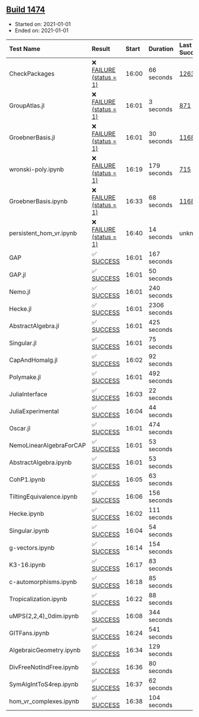 ## [Build 1474](https://oscarci.mathematik.uni-kl.de/job/oscar-stable/1474/)

* Started on: 2021-01-01
* Ended on: 2021-01-01

| Test Name    | Result | Start | Duration | Last Success | First Failure |
|:-------------|:-------|:------|:---------|:-------------|:--------------|
| CheckPackages | ❌ [FAILURE (status = 1)](https://oscarci.mathematik.uni-kl.de/job/oscar-stable/1474/artifact/logs/build-1474/CheckPackages.log) | 16:00 | 66 seconds | [1263](https://oscarci.mathematik.uni-kl.de/job/oscar-stable/1263/) | [1264](https://oscarci.mathematik.uni-kl.de/job/oscar-stable/1264/) |
| GroupAtlas.jl | ❌ [FAILURE (status = 1)](https://oscarci.mathematik.uni-kl.de/job/oscar-stable/1474/artifact/logs/build-1474/GroupAtlas.jl.log) | 16:01 | 3 seconds | [871](https://oscarci.mathematik.uni-kl.de/job/oscar-stable/871/) | [872](https://oscarci.mathematik.uni-kl.de/job/oscar-stable/872/) |
| GroebnerBasis.jl | ❌ [FAILURE (status = 1)](https://oscarci.mathematik.uni-kl.de/job/oscar-stable/1474/artifact/logs/build-1474/GroebnerBasis.jl.log) | 16:01 | 30 seconds | [1168](https://oscarci.mathematik.uni-kl.de/job/oscar-stable/1168/) | [1169](https://oscarci.mathematik.uni-kl.de/job/oscar-stable/1169/) |
| wronski-poly.ipynb | ❌ [FAILURE (status = 1)](https://oscarci.mathematik.uni-kl.de/job/oscar-stable/1474/artifact/logs/build-1474/wronski-poly.ipynb.log) | 16:19 | 179 seconds | [715](https://oscarci.mathematik.uni-kl.de/job/oscar-stable/715/) | [716](https://oscarci.mathematik.uni-kl.de/job/oscar-stable/716/) |
| GroebnerBasis.ipynb | ❌ [FAILURE (status = 1)](https://oscarci.mathematik.uni-kl.de/job/oscar-stable/1474/artifact/logs/build-1474/GroebnerBasis.ipynb.log) | 16:33 | 68 seconds | [1168](https://oscarci.mathematik.uni-kl.de/job/oscar-stable/1168/) | [1169](https://oscarci.mathematik.uni-kl.de/job/oscar-stable/1169/) |
| persistent_hom_vr.ipynb | ❌ [FAILURE (status = 1)](https://oscarci.mathematik.uni-kl.de/job/oscar-stable/1474/artifact/logs/build-1474/persistent_hom_vr.ipynb.log) | 16:40 | 14 seconds | unknown | unknown |
| GAP | ✅ [SUCCESS](https://oscarci.mathematik.uni-kl.de/job/oscar-stable/1474/artifact/logs/build-1474/GAP.log) | 16:01 | 167 seconds |  |  |
| GAP.jl | ✅ [SUCCESS](https://oscarci.mathematik.uni-kl.de/job/oscar-stable/1474/artifact/logs/build-1474/GAP.jl.log) | 16:01 | 50 seconds |  |  |
| Nemo.jl | ✅ [SUCCESS](https://oscarci.mathematik.uni-kl.de/job/oscar-stable/1474/artifact/logs/build-1474/Nemo.jl.log) | 16:01 | 240 seconds |  |  |
| Hecke.jl | ✅ [SUCCESS](https://oscarci.mathematik.uni-kl.de/job/oscar-stable/1474/artifact/logs/build-1474/Hecke.jl.log) | 16:01 | 2306 seconds |  |  |
| AbstractAlgebra.jl | ✅ [SUCCESS](https://oscarci.mathematik.uni-kl.de/job/oscar-stable/1474/artifact/logs/build-1474/AbstractAlgebra.jl.log) | 16:01 | 425 seconds |  |  |
| Singular.jl | ✅ [SUCCESS](https://oscarci.mathematik.uni-kl.de/job/oscar-stable/1474/artifact/logs/build-1474/Singular.jl.log) | 16:01 | 75 seconds |  |  |
| CapAndHomalg.jl | ✅ [SUCCESS](https://oscarci.mathematik.uni-kl.de/job/oscar-stable/1474/artifact/logs/build-1474/CapAndHomalg.jl.log) | 16:02 | 92 seconds |  |  |
| Polymake.jl | ✅ [SUCCESS](https://oscarci.mathematik.uni-kl.de/job/oscar-stable/1474/artifact/logs/build-1474/Polymake.jl.log) | 16:01 | 492 seconds |  |  |
| JuliaInterface | ✅ [SUCCESS](https://oscarci.mathematik.uni-kl.de/job/oscar-stable/1474/artifact/logs/build-1474/JuliaInterface.log) | 16:03 | 22 seconds |  |  |
| JuliaExperimental | ✅ [SUCCESS](https://oscarci.mathematik.uni-kl.de/job/oscar-stable/1474/artifact/logs/build-1474/JuliaExperimental.log) | 16:04 | 44 seconds |  |  |
| Oscar.jl | ✅ [SUCCESS](https://oscarci.mathematik.uni-kl.de/job/oscar-stable/1474/artifact/logs/build-1474/Oscar.jl.log) | 16:01 | 474 seconds |  |  |
| NemoLinearAlgebraForCAP | ✅ [SUCCESS](https://oscarci.mathematik.uni-kl.de/job/oscar-stable/1474/artifact/logs/build-1474/NemoLinearAlgebraForCAP.log) | 16:01 | 53 seconds |  |  |
| AbstractAlgebra.ipynb | ✅ [SUCCESS](https://oscarci.mathematik.uni-kl.de/job/oscar-stable/1474/artifact/logs/build-1474/AbstractAlgebra.ipynb.log) | 16:01 | 53 seconds |  |  |
| CohP1.ipynb | ✅ [SUCCESS](https://oscarci.mathematik.uni-kl.de/job/oscar-stable/1474/artifact/logs/build-1474/CohP1.ipynb.log) | 16:05 | 63 seconds |  |  |
| TiltingEquivalence.ipynb | ✅ [SUCCESS](https://oscarci.mathematik.uni-kl.de/job/oscar-stable/1474/artifact/logs/build-1474/TiltingEquivalence.ipynb.log) | 16:06 | 156 seconds |  |  |
| Hecke.ipynb | ✅ [SUCCESS](https://oscarci.mathematik.uni-kl.de/job/oscar-stable/1474/artifact/logs/build-1474/Hecke.ipynb.log) | 16:02 | 111 seconds |  |  |
| Singular.ipynb | ✅ [SUCCESS](https://oscarci.mathematik.uni-kl.de/job/oscar-stable/1474/artifact/logs/build-1474/Singular.ipynb.log) | 16:04 | 54 seconds |  |  |
| g-vectors.ipynb | ✅ [SUCCESS](https://oscarci.mathematik.uni-kl.de/job/oscar-stable/1474/artifact/logs/build-1474/g-vectors.ipynb.log) | 16:14 | 154 seconds |  |  |
| K3-16.ipynb | ✅ [SUCCESS](https://oscarci.mathematik.uni-kl.de/job/oscar-stable/1474/artifact/logs/build-1474/K3-16.ipynb.log) | 16:17 | 83 seconds |  |  |
| c-automorphisms.ipynb | ✅ [SUCCESS](https://oscarci.mathematik.uni-kl.de/job/oscar-stable/1474/artifact/logs/build-1474/c-automorphisms.ipynb.log) | 16:18 | 85 seconds |  |  |
| Tropicalization.ipynb | ✅ [SUCCESS](https://oscarci.mathematik.uni-kl.de/job/oscar-stable/1474/artifact/logs/build-1474/Tropicalization.ipynb.log) | 16:22 | 88 seconds |  |  |
| uMPS(2,2,4)_0dim.ipynb | ✅ [SUCCESS](https://oscarci.mathematik.uni-kl.de/job/oscar-stable/1474/artifact/logs/build-1474/uMPS-2-2-4-_0dim.ipynb.log) | 16:08 | 344 seconds |  |  |
| GITFans.ipynb | ✅ [SUCCESS](https://oscarci.mathematik.uni-kl.de/job/oscar-stable/1474/artifact/logs/build-1474/GITFans.ipynb.log) | 16:24 | 541 seconds |  |  |
| AlgebraicGeometry.ipynb | ✅ [SUCCESS](https://oscarci.mathematik.uni-kl.de/job/oscar-stable/1474/artifact/logs/build-1474/AlgebraicGeometry.ipynb.log) | 16:34 | 129 seconds |  |  |
| DivFreeNotIndFree.ipynb | ✅ [SUCCESS](https://oscarci.mathematik.uni-kl.de/job/oscar-stable/1474/artifact/logs/build-1474/DivFreeNotIndFree.ipynb.log) | 16:36 | 80 seconds |  |  |
| SymAlgIntToS4rep.ipynb | ✅ [SUCCESS](https://oscarci.mathematik.uni-kl.de/job/oscar-stable/1474/artifact/logs/build-1474/SymAlgIntToS4rep.ipynb.log) | 16:37 | 62 seconds |  |  |
| hom_vr_complexes.ipynb | ✅ [SUCCESS](https://oscarci.mathematik.uni-kl.de/job/oscar-stable/1474/artifact/logs/build-1474/hom_vr_complexes.ipynb.log) | 16:38 | 104 seconds |  |  |

